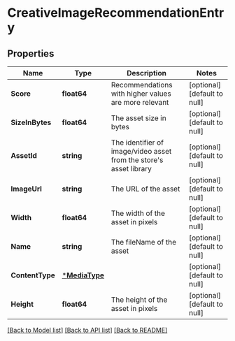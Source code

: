 # CreativeImageRecommendationEntry

## Properties
Name | Type | Description | Notes
------------ | ------------- | ------------- | -------------
**Score** | **float64** | Recommendations with higher values are more relevant | [optional] [default to null]
**SizeInBytes** | **float64** | The asset size in bytes | [optional] [default to null]
**AssetId** | **string** | The identifier of image/video asset from the store&#x27;s asset library | [optional] [default to null]
**ImageUrl** | **string** | The URL of the asset | [optional] [default to null]
**Width** | **float64** | The width of the asset in pixels | [optional] [default to null]
**Name** | **string** | The fileName of the asset | [optional] [default to null]
**ContentType** | [***MediaType**](MediaType.md) |  | [optional] [default to null]
**Height** | **float64** | The height of the asset in pixels | [optional] [default to null]

[[Back to Model list]](../README.md#documentation-for-models) [[Back to API list]](../README.md#documentation-for-api-endpoints) [[Back to README]](../README.md)

